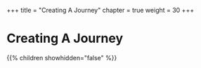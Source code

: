 +++
title = "Creating A Journey"
chapter = true
weight = 30
+++

# Creating A Journey

{{% children showhidden="false" %}}
